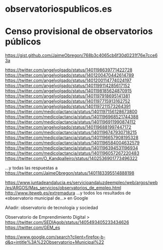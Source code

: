 # observatoriospublicos.es

# Censo provisional de observatorios públicos

https://gist.github.com/JaimeObregon/768b3c4065cb6f30d0231f76e7cce63a

https://twitter.com/angelyolgado/status/1401198639771422728
https://twitter.com/angelyolgado/status/1401200470442614789
https://twitter.com/angelyolgado/status/1401200114774024197
https://twitter.com/angelyolgado/status/1401199114285617152
https://twitter.com/angelyolgado/status/1401198185624870915
https://twitter.com/angelyolgado/status/1401197918695141381
https://twitter.com/angelyolgado/status/1401197715913162752
https://twitter.com/angelyolgado/status/1401197211573264391
https://twitter.com/medicolactancia/status/1401197156128673800
https://twitter.com/medicolactancia/status/1401196968521744388
https://twitter.com/medicolactancia/status/1401196911990874112
https://twitter.com/angelyolgado/status/1401196881997447172
https://twitter.com/medicolactancia/status/1401196747930718215
https://twitter.com/medicolactancia/status/1401196657908195328
https://twitter.com/medicolactancia/status/1401196584004632579
https://twitter.com/medicolactancia/status/1401196394531196934
https://twitter.com/medicolactancia/status/1401196057267220483
https://twitter.com/O_Kandpalleiro/status/1402536901773496322

…y todas las respuestas a https://twitter.com/JaimeObregon/status/1401183395514888198

https://www.juntadeandalucia.es/servicioandaluzdeempleo/web/argos/web/es/ARGOS/Mas_servicios/observatorios_de_empleo.html
http://www.iteweb.es/extremadura
…y todos los resultados de «observatorio municipal de…» en Google

Añadir: observatorio de tecnología y sociedad


Observatorio de  Emprendimiento Digital > https://twitter.com/SEDIAgob/status/1405493405233434626
https://twitter.com/GEM_es

https://www.google.com/search?client=firefox-b-d&q=intitle%3A%22Observatorio+Municipal%22
